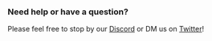 ### Need help or have a question?
Please feel free to stop by our [Discord](https://discord.gg/DegW792) or DM us on [Twitter](https://twitter.com/MixrElixr)!